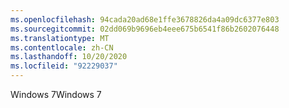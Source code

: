 ```yaml
---
ms.openlocfilehash: 94cada20ad68e1ffe3678826da4a09dc6377e803
ms.sourcegitcommit: 02dd069b9696eb4eee675b6541f86b2602076448
ms.translationtype: MT
ms.contentlocale: zh-CN
ms.lasthandoff: 10/20/2020
ms.locfileid: "92229037"
---
```

<span data-ttu-id="b416f-101">Windows 7</span><span class="sxs-lookup"><span data-stu-id="b416f-101">Windows 7</span></span>
